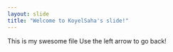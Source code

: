 ```yaml
---
layout: slide
title: "Welcome to KoyelSaha's slide!"
---
```

This is my swesome file
Use the left arrow to go back!










